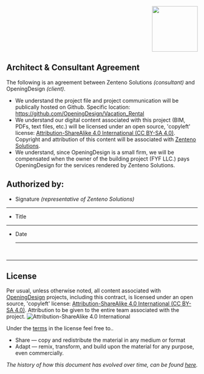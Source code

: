 



<p align="right" style="" >
<img src="https://dl.dropboxusercontent.com/u/7117445/od_icon_logo_2.jpg" width="120px"/>
</p>


## Architect & Consultant Agreement

The following is an agreement between Zenteno Solutions *(consultant)* and OpeningDesign *(client)*.


* We understand the project file and project communication will be publically hosted on Github.  Specific location: https://github.com/OpeningDesign/Vacation_Rental
* We understand our digital content associated with this project (BIM, PDFs, text files, etc.) will be licensed under an open source, 'copyleft' license: [Attribution-ShareAlike 4.0 International (CC BY-SA 4.0)](https://creativecommons.org/licenses/by-sa/4.0/).  Copyright and attribution of this content will be associated with [Zenteno Solutions](http://www.zenteno.net/).
* We understand, since OpeningDesign is a small firm, we will be compensated when the owner of the building project (FYF LLC.) pays OpeningDesign for the services rendered by Zenteno Solutions.




## Authorized by:


* Signature *(representative of Zenteno Solutions)*
<hr>

* Title
<hr>

* Date
	<hr>

<br>

---
## License
Per usual, unless otherwise noted, all content associated with [OpeningDesign](http://openingdesign.com) projects, including this contract, is licensed under an open source, 'copyleft' license: [Attribution-ShareAlike 4.0 International (CC BY-SA 4.0)](https://creativecommons.org/licenses/by-sa/4.0/).  Attribution to be given to the entire team associated with the project.
![Attribution-ShareAlike 4.0 International](http://i.creativecommons.org/l/by-sa/3.0/88x31.png)


Under the [terms](https://creativecommons.org/licenses/by-sa/4.0/) in the license feel free to..

 - Share — copy and redistribute the material in any medium or format
 - Adapt — remix, transform, and build upon the material for any purpose, even commercially.


*The history of how this document has evolved over time, can be found [here](https://github.com/OpeningDesign/AECO_Contracts_and_Proposals/commits/master/Out-in-the-Open/Consultants/Consultant%20Contract.md).*
<!--stackedit_data:
eyJoaXN0b3J5IjpbLTIwODEyNzkyNDddfQ==
-->